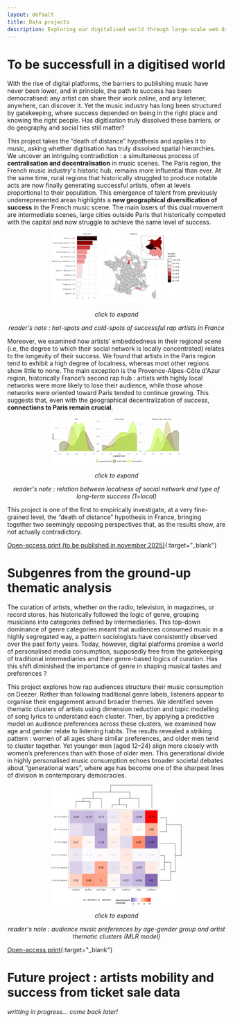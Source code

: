 ```yaml
---
layout: default
title: Data projects
description: Exploring our digitalised world through large-scale web data
---
```


# To be successfull in a digitised world

With the rise of digital platforms, the barriers to publishing music have never been lower, and in principle, the path to success has been democratised: any artist can share their work online, and any listener, anywhere, can discover it. Yet the music industry has long been structured by gatekeeping, where success depended on being in the right place and knowing the right people. Has digitisation truly dissolved these barriers, or do geography and social ties still matter? 

This project takes the “death of distance” hypothesis and applies it to music, asking whether digitisation has truly dissolved spatial hierarchies. We uncover an intriguing contradiction : a simultaneous process of **centralisation and decentralisation** in music scenes. The Paris region, the French music industry's historic hub, remains more influential than ever. At the same time, rural regions that historically struggled to produce notable acts are now finally generating successful artists, often at levels proportional to their population. This emergence of talent from previously underrepresented areas highlights a **new geographical diversification of success** in the French music scene. The main losers of this dual movement are intermediate scenes, large cities outside Paris that historically competed with the capital and now struggle to achieve the same level of success. 

<p align="center">
<a href="https://raw.githubusercontent.com/m-boualami/m-boualami.github.io/refs/heads/master/assets/images/carto.png" target="_blank">
  <img src="https://raw.githubusercontent.com/m-boualami/m-boualami.github.io/refs/heads/master/assets/images/carto.png" width="300"/>
</a>
</p>
<p align="center">
  <em>click to expand</em>
</p>

<p align="center">
  <em>reader's note : hot-spots and cold-spots of successful rap artists in France</em>
</p>

Moreover, we examined how artists’ embeddedness in their regional scene (i.e, the degree to which their social network is locally concentrated) relates to the longevity of their success. We found that artists in the Paris region tend to exhibit a high degree of localness, whereas most other regions show little to none. The main exception is the Provence-Alpes-Côte d'Azur region, historically France’s second rap hub : artists with highly local networks were more likely to lose their audience, while those whose networks were oriented toward Paris tended to continue growing. This suggests that, even with the geographical decentralization of success, **connections to Paris remain crucial**.

<p align="center">
<a href="https://raw.githubusercontent.com/m-boualami/m-boualami.github.io/refs/heads/master/assets/images/collab_prox.png" target="_blank">
  <img src="https://raw.githubusercontent.com/m-boualami/m-boualami.github.io/refs/heads/master/assets/images/collab_prox.png" width="300"/>
</a>
</p>
<p align="center">
  <em>click to expand</em>
</p>

<p align="center">
  <em>reader's note : relation between localness of social network and type of long-term success (1=local)</em>
</p>

This project is one of the first to empirically investigate, at a very fine-grained level, the “death of distance” hypothesis in France, bringing together two seemingly opposing perspectives that, as the results show, are not actually contradictory.

[Open-access print (to be published in november 2025)](https://cnmlab.fr/publications/){:target="_blank"}

# Subgenres from the ground-up thematic analysis

The curation of artists, whether on the radio, television, in magazines, or record stores, has historically followed the logic of genre, grouping musicians into categories defined by intermediaries. This top-down dominance of genre categories meant that audiences consumed music in a highly segregated way, a pattern sociologists have consistently observed over the past forty years. Today, however, digital platforms promise a world of personalised media consumption, supposedly free from the gatekeeping of traditional intermediaries and their genre-based logics of curation. Has this shift diminished the importance of genre in shaping musical tastes and preferences ?

This project explores how rap audiences structure their music consumption on Deezer. Rather than following traditional genre labels, listeners appear to organise their engagement around broader themes. We identified seven thematic clusters of artists using dimension reduction and topic modelling of song lyrics to understand each cluster. Then, by applying a predictive model on audience preferences across these clusters, we examined how age and gender relate to listening habits. The results revealed a striking pattern : women of all ages share similar preferences, and older men tend to cluster together. Yet younger men (aged 12–24) align more closely with women’s preferences than with those of older men. This generational divide in highly personalised music consumption echoes broader societal debates about “generational wars”, where age has become one of the sharpest lines of division in contemporary democracies. 

<p align="center">
<a href="https://raw.githubusercontent.com/m-boualami/m-boualami.github.io/refs/heads/master/assets/images/heatmap.jpg" target="_blank">
  <img src="https://raw.githubusercontent.com/m-boualami/m-boualami.github.io/refs/heads/master/assets/images/heatmap.jpg" width="300"/>
</a>
</p>
<p align="center">
  <em>click to expand</em>
</p>

<p align="center">
  <em>reader's note : audience music preferences by age-gender group and artist thematic clusters (MLR model)</em>
</p>

[Open-access print](https://www.sciencedirect.com/science/article/pii/S0304422X25000361){:target="_blank"}

# Future project : artists mobility and success from ticket sale data

*writting in progress... come back later!*


